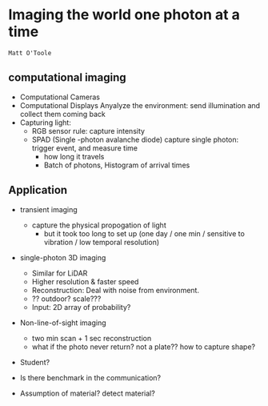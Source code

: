 # Imaging the world one photon at a time
`Matt O'Toole`
## computational imaging
- Computational Cameras
- Computational Displays
Anyalyze the environment: send illumination and collect them coming back 
- Capturing light: 
    + RGB sensor rule: capture intensity
    + SPAD (Single -photon avalanche diode) capture single photon: trigger event, and measure time 
        * how long it travels
        * Batch of photons, Histogram of arrival times

## Application
- transient imaging
    + capture the physical propogation of light 
        * but it took too long to set up (one day / one min / sensitive to vibration / low temporal resolution)
- single-photon 3D imaging
    + Similar for LiDAR
    + Higher resolution & faster speed
    + Reconstruction: Deal with noise from environment.
    + ?? outdoor? scale???
    + Input: 2D array of probability?
- Non-line-of-sight imaging
    + two min scan + 1 sec reconstruction
    + what if the photo never return? not a plate?? how to capture shape? 



- Student?
- Is there benchmark in the communication?
- Assumption of material? detect material?


